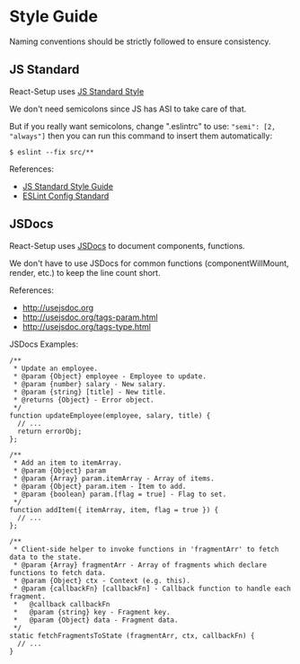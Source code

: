 # Style Guide

Naming conventions should be strictly followed to ensure consistency.

## JS Standard

React-Setup uses [JS Standard Style](https://github.com/feross/standard)

We don't need semicolons since JS has ASI to take care of that.

But if you really want semicolons, change ".eslintrc" to use: `"semi": [2, "always"]` then you can run this command to insert them automatically:
```
$ eslint --fix src/**
```

References:
* [JS Standard Style Guide](https://github.com/feross/standard/blob/master/RULES.md)
* [ESLint Config Standard](https://github.com/feross/eslint-config-standard/blob/master/eslintrc.json)

## JSDocs

React-Setup uses [JSDocs](http://usejsdoc.org/) to document components, functions.

We don't have to use JSDocs for common functions (componentWillMount, render, etc.) to keep the line count short. 

References:
* http://usejsdoc.org
* http://usejsdoc.org/tags-param.html
* http://usejsdoc.org/tags-type.html

JSDocs Examples:

```
/**
 * Update an employee.
 * @param {Object} employee - Employee to update.
 * @param {number} salary - New salary.
 * @param {string} [title] - New title.
 * @returns {Object} - Error object.
 */
function updateEmployee(employee, salary, title) {
  // ...
  return errorObj;
};

/**
 * Add an item to itemArray.
 * @param {Object} param
 * @param {Array} param.itemArray - Array of items.
 * @param {Object} param.item - Item to add.
 * @param {boolean} param.[flag = true] - Flag to set.
 */
function addItem({ itemArray, item, flag = true }) {
  // ...
};

/**
 * Client-side helper to invoke functions in 'fragmentArr' to fetch data to the state.
 * @param {Array} fragmentArr - Array of fragments which declare functions to fetch data.
 * @param {Object} ctx - Context (e.g. this).
 * @param {callbackFn} [callbackFn] - Callback function to handle each fragment.
 *   @callback callbackFn
 *   @param {string} key - Fragment key.
 *   @param {Object} data - Fragment data.
 */
static fetchFragmentsToState (fragmentArr, ctx, callbackFn) {
  // ...
}
```

